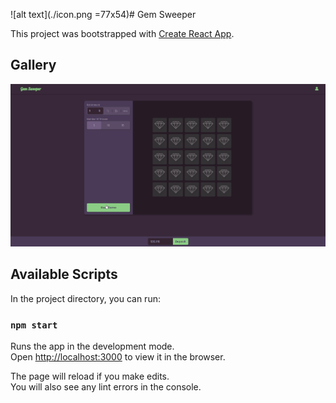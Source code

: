 ![alt text](./icon.png =77x54)# Gem Sweeper

This project was bootstrapped with [Create React App](https://github.com/facebook/create-react-app).

## Gallery

![screen-gif](./dFI1QLegUv.gif)

## Available Scripts

In the project directory, you can run:

### `npm start`

Runs the app in the development mode.\
Open [http://localhost:3000](http://localhost:3000) to view it in the browser.

The page will reload if you make edits.\
You will also see any lint errors in the console.

